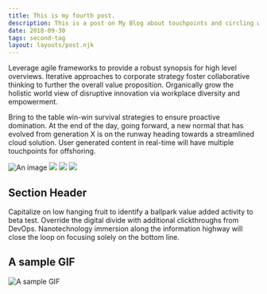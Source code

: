 ```yaml
---
title: This is my fourth post.
description: This is a post on My Blog about touchpoints and circling wagons.
date: 2018-09-30
tags: second-tag
layout: layouts/post.njk
---
```


Leverage agile frameworks to provide a robust synopsis for high level overviews. Iterative approaches to corporate strategy foster collaborative thinking to further the overall value proposition. Organically grow the holistic world view of disruptive innovation via workplace diversity and empowerment.

Bring to the table win-win survival strategies to ensure proactive domination. At the end of the day, going forward, a new normal that has evolved from generation X is on the runway heading towards a streamlined cloud solution. User generated content in real-time will have multiple touchpoints for offshoring.

![An image](https://cdn.pixabay.com/photo/2020/08/25/11/11/zebra-5516455_1280.jpg)
![](../../img/doener.jpg)
![](../../img/test.jpg)
![](https://i.imgur.com/VJjlFCN.jpg)

## Section Header

Capitalize on low hanging fruit to identify a ballpark value added activity to beta test. Override the digital divide with additional clickthroughs from DevOps. Nanotechnology immersion along the information highway will close the loop on focusing solely on the bottom line.

## A sample GIF

![A sample GIF](https://thumbs.gfycat.com/EqualCreativeCowbird-max-1mb.gif)
